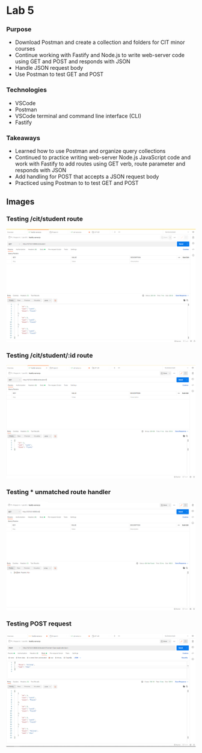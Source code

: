 # Lab 5

### Purpose
- Download Postman and create a collection and folders for CIT minor courses
- Continue working with Fastify and Node.js to write web-server code using GET and POST and responds with JSON 
- Handle JSON request body 
- Use Postman to test GET and POST 

### Technologies
- VSCode
- Postman
- VSCode terminal and command line interface (CLI)
- Fastify 

### Takeaways
- Learned how to use Postman and organize query collections
- Continued to practice writing web-server Node.js JavaScript code and work with Fastify to add routes using GET verb, route parameter and responds with JSON
- Add handling for POST that accepts a JSON request body
- Practiced using Postman to to test GET and POST 

## Images ##

### Testing /cit/student route 
![Testing /cit/student route](AllStudents.png)

### Testing /cit/student/:id route 
![Testing /cit/student/:id route](SingleStudent.png)

### Testing * unmatched route handler 
![Testing * unmatched route handler](Unmatched.png)

### Testing POST request
![Testing POST request](StudentPost.png)

